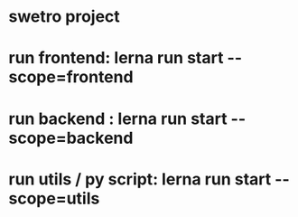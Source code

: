 # swetro project

# run frontend: lerna run start --scope=frontend

# run backend : lerna run start --scope=backend

# run utils / py script: lerna run start --scope=utils
